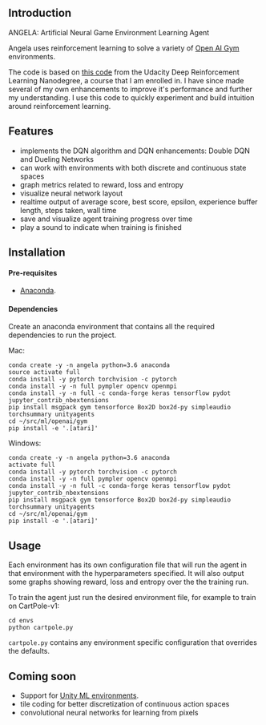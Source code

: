 ## Introduction

ANGELA: Artificial Neural Game Environment Learning Agent

Angela uses reinforcement learning to solve a variety of [Open AI Gym](https://gym.openai.com/) environments.

The code is based on [this code](https://github.com/udacity/deep-reinforcement-learning/tree/master/dqn) from the Udacity Deep Reinforcement Learning Nanodegree, a course that I am enrolled in.  I have since made several of my own enhancements to improve it's performance and further my understanding.  I use this code to quickly experiment and build intuition around reinforcement learning.


## Features
- implements the DQN algorithm and DQN enhancements: Double DQN and Dueling Networks
- can work with environments with both discrete and continuous state spaces
- graph metrics related to reward, loss and entropy
- visualize neural network layout
- realtime output of average score, best score, epsilon, experience buffer length, steps taken, wall time
- save and visualize agent training progress over time
- play a sound to indicate when training is finished


## Installation

#### Pre-requisites
- [Anaconda](https://www.anaconda.com/download/).


#### Dependencies
Create an anaconda environment that contains all the required dependencies to run the project.

Mac:
```
conda create -y -n angela python=3.6 anaconda
source activate full
conda install -y pytorch torchvision -c pytorch
conda install -y -n full pympler opencv openmpi
conda install -y -n full -c conda-forge keras tensorflow pydot jupyter_contrib_nbextensions
pip install msgpack gym tensorforce Box2D box2d-py simpleaudio torchsummary unityagents
cd ~/src/ml/openai/gym
pip install -e '.[atari]'
```

Windows:
```
conda create -y -n angela python=3.6 anaconda
activate full
conda install -y pytorch torchvision -c pytorch
conda install -y -n full pympler opencv openmpi
conda install -y -n full -c conda-forge keras tensorflow pydot jupyter_contrib_nbextensions
pip install msgpack gym tensorforce Box2D box2d-py simpleaudio torchsummary unityagents
cd ~/src/ml/openai/gym
pip install -e '.[atari]'
```


## Usage

Each environment has its own configuration file that will run the agent in that environment with the hyperparameters specified.  It will also output some graphs showing reward, loss and entropy over the the training run.

To train the agent just run the desired environment file, for example to train on CartPole-v1:

```
cd envs
python cartpole.py
```

`cartpole.py` contains any environment specific configuration that overrides the defaults.



## Coming soon
- Support for [Unity ML environments](https://github.com/Unity-Technologies/ml-agents/blob/master/docs/Learning-Environment-Examples.md#banana-collector).
- tile coding for better discretization of continuous action spaces
- convolutional neural networks for learning from pixels
